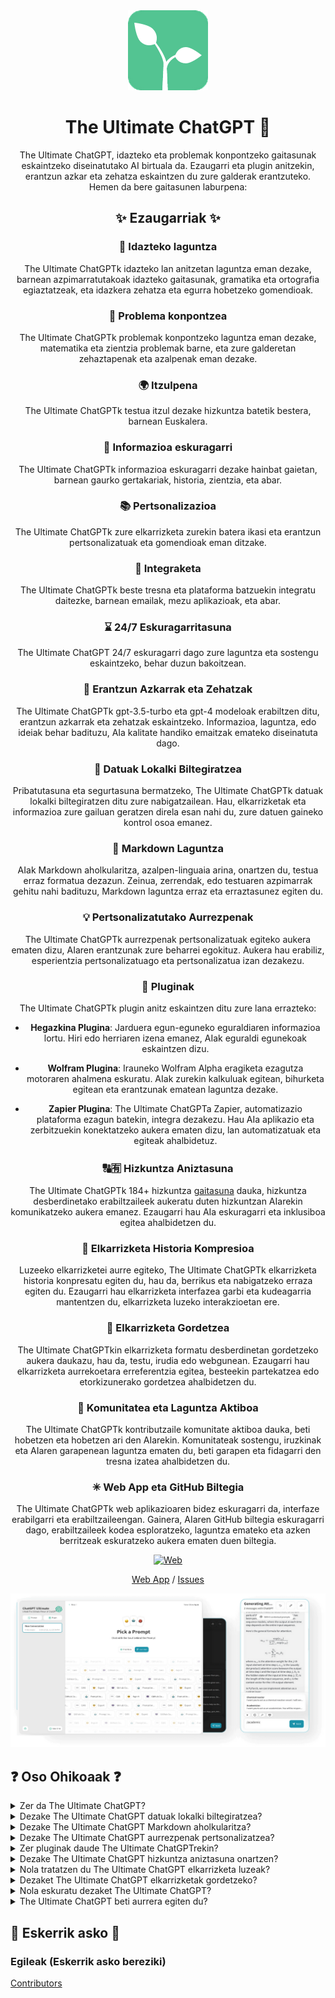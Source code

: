<div align="center">
<img src="./../../docs/images/icon.png" alt="The Ultimate ChatGPT Ikurra"/>

<h1 align="center">The Ultimate ChatGPT 🌟</h1>

The Ultimate ChatGPT, idazteko eta problemak konpontzeko gaitasunak eskaintzeko diseinatutako AI birtuala da. Ezaugarri eta plugin anitzekin, erantzun azkar eta zehatza eskaintzen du zure galderak erantzuteko. Hemen da bere gaitasunen laburpena:

## ✨ Ezaugarriak ✨

### 📝 Idazteko laguntza
The Ultimate ChatGPTk idazteko lan anitzetan laguntza eman dezake, barnean azpimarratutakoak idazteko gaitasunak, gramatika eta ortografia egiaztatzeak, eta idazkera zehatza eta egurra hobetzeko gomendioak.

### 💭 Problema konpontzea
The Ultimate ChatGPTk problemak konpontzeko laguntza eman dezake, matematika eta zientzia problemak barne, eta zure galderetan zehaztapenak eta azalpenak eman dezake.

### 🌍 Itzulpena
The Ultimate ChatGPTk testua itzul dezake hizkuntza batetik bestera, barnean Euskalera.

### 📑 Informazioa eskuragarri
The Ultimate ChatGPTk informazioa eskuragarri dezake hainbat gaietan, barnean gaurko gertakariak, historia, zientzia, eta abar.

### 📚 Pertsonalizazioa
The Ultimate ChatGPTk zure elkarrizketa zurekin batera ikasi eta erantzun pertsonalizatuak eta gomendioak eman ditzake.

### 📎 Integraketa
The Ultimate ChatGPTk beste tresna eta plataforma batzuekin integratu daitezke, barnean emailak, mezu aplikazioak, eta abar.

### ⌛ 24/7 Eskuragarritasuna
The Ultimate ChatGPT 24/7 eskuragarri dago zure laguntza eta sostengu eskaintzeko, behar duzun bakoitzean.

### 🚀 Erantzun Azkarrak eta Zehatzak

The Ultimate ChatGPTk gpt-3.5-turbo eta gpt-4 modeloak erabiltzen ditu, erantzun azkarrak eta zehatzak eskaintzeko. Informazioa, laguntza, edo ideiak behar badituzu, AIa kalitate handiko emaitzak emateko diseinatuta dago.

### 💾 Datuak Lokalki Biltegiratzea

Pribatutasuna eta segurtasuna bermatzeko, The Ultimate ChatGPTk datuak lokalki biltegiratzen ditu zure nabigatzailean. Hau, elkarrizketak eta informazioa zure gailuan geratzen direla esan nahi du, zure datuen gaineko kontrol osoa emanez.

### 🔢 Markdown Laguntza

AIak Markdown aholkularitza, azalpen-linguaia arina, onartzen du, testua erraz formatua dezazun. Zeinua, zerrendak, edo testuaren azpimarrak gehitu nahi badituzu, Markdown laguntza erraz eta erraztasunez egiten du.

### 💡 Pertsonalizatutako Aurrezpenak

The Ultimate ChatGPTk aurrezpenak pertsonalizatuak egiteko aukera ematen dizu, AIaren erantzunak zure beharrei egokituz. Aukera hau erabiliz, esperientzia pertsonalizatuago eta pertsonalizatua izan dezakezu.

### 🔆 Pluginak

The Ultimate ChatGPTk plugin anitz eskaintzen ditu zure lana errazteko:

- **Hegazkina Plugina**: Jarduera egun-eguneko eguraldiaren informazioa lortu. Hiri edo herriaren izena emanez, AIak eguraldi egunekoak eskaintzen dizu.

- **Wolfram Plugina**: Irauneko Wolfram Alpha eragiketa ezagutza motoraren ahalmena eskuratu. AIak zurekin kalkuluak egitean, bihurketa egitean eta erantzunak ematean laguntza dezake.

- **Zapier Plugina**: The Ultimate ChatGPTa Zapier, automatizazio plataforma ezagun batekin, integra dezakezu. Hau AIa aplikazio eta zerbitzuekin konektatzeko aukera ematen dizu, lan automatizatuak eta egiteak ahalbidetuz.

### 🔠🈶 Hizkuntza Aniztasuna

The Ultimate ChatGPTk 184+ hizkuntza [gaitasuna](./SUPPORTED_LANGUAGES.md) dauka, hizkuntza desberdinetako erabiltzaileek aukeratu duten hizkuntzan AIarekin komunikatzeko aukera emanez. Ezaugarri hau AIa eskuragarri eta inklusiboa egitea ahalbidetzen du.

### 💬 Elkarrizketa Historia Kompresioa

Luzeeko elkarrizketei aurre egiteko, The Ultimate ChatGPTk elkarrizketa historia konpresatu egiten du, hau da, berrikus eta nabigatzeko erraza egiten du. Ezaugarri hau elkarrizketa interfazea garbi eta kudeagarria mantentzen du, elkarrizketa luzeko interakzioetan ere.

### 📂 Elkarrizketa Gordetzea

The Ultimate ChatGPTkin elkarrizketa formatu desberdinetan gordetzeko aukera daukazu, hau da, testu, irudia edo webgunean. Ezaugarri hau elkarrizketa aurrekoetara erreferentzia egitea, besteekin partekatzea edo etorkizunerako gordetzea ahalbidetzen du.

### 🔑 Komunitatea eta Laguntza Aktiboa

The Ultimate ChatGPTk kontributzaile komunitate aktiboa dauka, beti hobetzen eta hobetzen ari den AIarekin. Komunitateak sostengu, iruzkinak eta AIaren garapenean laguntza ematen du, beti garapen eta fidagarri den tresna izatea ahalbidetzen du.

### ✳ Web App eta GitHub Biltegia

The Ultimate ChatGPTk web aplikazioaren bidez eskuragarri da, interfaze erabilgarri eta erabiltzaileengan. Gainera, AIaren GitHub biltegia eskuragarri dago, erabiltzaileek kodea esploratzeko, laguntza emateko eta azken berritzeak eskuratzeko aukera ematen duen biltegia.

[![Web][Web-image]][web-url]

[Web App](https://chatgpt.kiask.xyz/) / [Issues](https://github.com/ki-ask/The-Ultimate-ChatGPT/issues)

[web-url]: https://chatgpt.kiask.xyz
   
[download-url]: https://github.com/ki-ask/The-Ultimate-ChatGPT/releases

[Web-image]: https://img.shields.io/badge/Web-PWA-orange?logo=microsoftedge

![cover](./../../docs/images/cover.png)

</div>

## ❓ Oso Ohikoaak ❓

<details>
<summary>Zer da The Ultimate ChatGPT?</summary>
The Ultimate ChatGPT AI birtuala da, zure galderak azkar eta zehatz erantzuteko eta zure idazkera eta problema konpontzeko gaitasunak hobetzeko aukera eskaintzen dituena.
</details>

<details>
<summary>Dezake The Ultimate ChatGPT datuak lokalki biltegiratzea?</summary>
Bai, The Ultimate ChatGPTk datuak lokalki biltegiratzea ahalbidetzen du zure nabigatzailean, pribatutasuna eta segurtasuna bermatuz.
</details>

<details>
<summary>Dezake The Ultimate ChatGPT Markdown aholkularitza?</summary>
Bai, The Ultimate ChatGPTk Markdown aholkularitza onartzen du, zure testua formatu dezazun eta eduki aberasgarria sortu dezazun.
</details>

<details>
<summary>Dezake The Ultimate ChatGPT aurrezpenak pertsonalizatzea?</summary>
Bai, aurrezpenak pertsonalizatuak sortu eta The Ultimate ChatGPTarekin zure elkarrizketak pertsonalizatu dezakezu.
</details>

<details>
<summary>Zer pluginak daude The Ultimate ChatGPTrekin?</summary>
The Ultimate ChatGPTk pluginak eskaintzen ditu, adibidez, Eguraldia, Wolfram eta Zapier, zure lanak errazteko eta funtzionalitate gehiago eskaintzeko.
</details>

<details>
<summary>Dezake The Ultimate ChatGPT hizkuntza aniztasuna onartzen?</summary>
Bai, The Ultimate ChatGPTk hizkuntza aniztasuneko aurrezpenak ditu, hizkuntza aukeratu duten erabiltzaileek hizkuntza ereduan komunikatzeko aukera emanez.
</details>

<details>
<summary>Nola tratatzen du The Ultimate ChatGPT elkarrizketa luzeak?</summary>
The Ultimate ChatGPTk elkarrizketa historia konpresatzen du elkarrizketa luzeak tratatzeko eraginkortasunez eta esperientzia bat eskaintzeko.
</details>

<details>
<summary>Dezaket The Ultimate ChatGPT elkarrizketak gordetzeko?</summary>
Bai, elkarrizketak testu, irudi edo webgunean gordetzeko aukera daukazu The Ultimate ChatGPTrekin elkarrizketak gordetzeko aukera ematen duen KiAsk Share erabiltzen.
</details>

<details>
<summary>Nola eskuratu dezaket The Ultimate ChatGPT?</summary>
The Ultimate ChatGPT web aplikazio gisa eskuragarri dago, eta baita GitHub biltegian sarrera ere eskuragarri dago, laguntza eta aukera gehiago eskuratzeko.
</details>

<details>
<summary>The Ultimate ChatGPT beti aurrera egiten du?</summary>
Bai, The Ultimate ChatGPT beti aurrera egiten da eguneratze eta hobekuntzeekin, eta kontributzaile komunitate aktiboa dauka.
</details>

## 🎉 Eskerrik asko 🎉

### Egileak (Eskerrik asko bereziki)

[Contributors](https://github.com/Yidadaa/ChatGPT-Next-Web/graphs/contributors)

